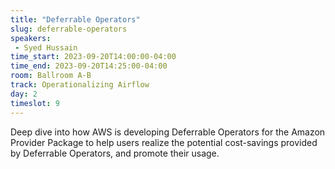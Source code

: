 ```yaml
---
title: "Deferrable Operators"
slug: deferrable-operators
speakers:
 - Syed Hussain
time_start: 2023-09-20T14:00:00-04:00
time_end: 2023-09-20T14:25:00-04:00
room: Ballroom A-B
track: Operationalizing Airflow
day: 2
timeslot: 9
---
```


Deep dive into how AWS is developing Deferrable Operators for the Amazon Provider Package to help users realize the potential cost-savings provided by Deferrable Operators, and promote their usage.